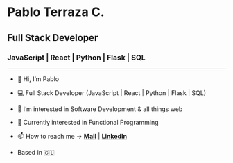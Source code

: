 # Pablo Terraza C.

## Full Stack Developer

### JavaScript | React | Python | Flask | SQL

---

- 👋 Hi, I’m Pablo

- 💻 Full Stack Developer (JavaScript | React | Python | Flask | SQL)

- 👀 I’m interested in Software Development & all things web

- 🌱 Currently interested in Functional Programming

- 📫 How to reach me -> **[Mail](mailto:pabloftc@gmail.com)** | **[LinkedIn](https://www.linkedin.com/in/pabloftc/)**

- Based in 🇨🇱
<!---
pabloftc/pabloftc is a ✨ special ✨ repository because its `README.md` (this file) appears on your GitHub profile.
You can click the Preview link to take a look at your changes.
--->


